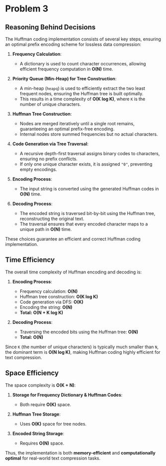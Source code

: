 # Problem 3

## Reasoning Behind Decisions

The Huffman coding implementation consists of several key steps, ensuring an optimal prefix encoding scheme for lossless data compression:

1. **Frequency Calculation**:
   - A dictionary is used to count character occurrences, allowing efficient frequency computation in **O(N)** time.

2. **Priority Queue (Min-Heap) for Tree Construction**:
   - A min-heap (`heapq`) is used to efficiently extract the two least frequent nodes, ensuring the Huffman tree is built optimally.
   - This results in a time complexity of **O(K log K)**, where `K` is the number of unique characters.

3. **Huffman Tree Construction**:
   - Nodes are merged iteratively until a single root remains, guaranteeing an optimal prefix-free encoding.
   - Internal nodes store summed frequencies but no actual characters.

4. **Code Generation via Tree Traversal**:
   - A recursive depth-first traversal assigns binary codes to characters, ensuring no prefix conflicts.
   - If only one unique character exists, it is assigned `"0"`, preventing empty encodings.

5. **Encoding Process**:
   - The input string is converted using the generated Huffman codes in **O(N)** time.

6. **Decoding Process**:
   - The encoded string is traversed bit-by-bit using the Huffman tree, reconstructing the original text.
   - The traversal ensures that every encoded character maps to a unique path in **O(N)** time.

These choices guarantee an efficient and correct Huffman coding implementation.

## Time Efficiency

The overall time complexity of Huffman encoding and decoding is:

1. **Encoding Process**:
   - Frequency calculation: **O(N)**
   - Huffman tree construction: **O(K log K)**
   - Code generation via DFS: **O(K)**
   - Encoding the string: **O(N)**
   - **Total:** **O(N + K log K)**

2. **Decoding Process**:
   - Traversing the encoded bits using the Huffman tree: **O(N)**
   - **Total:** **O(N)**

Since `K` (the number of unique characters) is typically much smaller than `N`, the dominant term is **O(N log K)**, making Huffman coding highly efficient for text compression.

## Space Efficiency

The space complexity is **O(K + N)**:

1. **Storage for Frequency Dictionary & Huffman Codes**:
   - Both require **O(K)** space.

2. **Huffman Tree Storage**:
   - Uses **O(K)** space for tree nodes.

3. **Encoded String Storage**:
   - Requires **O(N)** space.

Thus, the implementation is both **memory-efficient** and **computationally optimal** for real-world text compression tasks.
